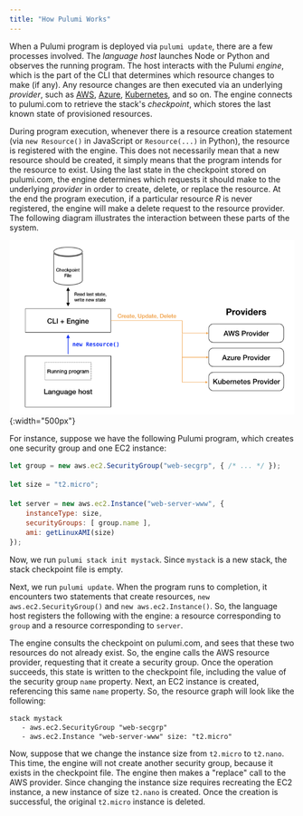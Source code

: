 ```yaml
---
title: "How Pulumi Works"
---
```


When a Pulumi program is deployed via `pulumi update`, there are a few processes involved. The _language host_ launches Node or Python and observes the running program. The host interacts with the Pulumi _engine_, which is the part of the CLI that determines which resource changes to make (if any). Any resource changes are then executed via an underlying _provider_, such as [AWS](./aws.html), [Azure](./azure.html), [Kubernetes](./kubernetes.html), and so on. The engine connects to pulumi.com to retrieve the stack's _checkpoint_, which stores the last known state of provisioned resources. 

During program execution, whenever there is a resource creation statement (via `new Resource()` in JavaScript or `Resource(...)` in Python), the resource is registered with the engine. This does not necessarily mean that a new resource should be created, it simply means that the program intends for the resource to exist. Using the last state in the checkpoint stored on pulumi.com, the engine determines which requests it should make to the underlying _provider_ in order to create, delete, or replace the resource. At the end the program execution, if a particular resource _R_ is never registered, the engine will make a delete request to the resource provider. The following diagram illustrates the interaction between these parts of the system.

![Pulumi engine and providers](../images/reference/engine-block-diagram.png){:width="500px"}

For instance, suppose we have the following Pulumi program, which creates one security group and one EC2 instance:

```javascript
let group = new aws.ec2.SecurityGroup("web-secgrp", { /* ... */ });

let size = "t2.micro";

let server = new aws.ec2.Instance("web-server-www", {
    instanceType: size,
    securityGroups: [ group.name ],
    ami: getLinuxAMI(size)
});
```

Now, we run `pulumi stack init mystack`. Since `mystack` is a new stack, the stack checkpoint file is empty. 

Next, we run `pulumi update`. When the program runs to completion, it encounters two statements that create resources, `new aws.ec2.SecurityGroup()` and `new aws.ec2.Instance()`. So, the language host registers the following with the engine: a resource corresponding to `group` and a resource corresponding to `server`.

The engine consults the checkpoint on pulumi.com, and sees that these two resources do not already exist. So, the engine calls the AWS resource provider, requesting that it create a security group. Once the operation succeeds, this state is written to the checkpoint file, including the value of the security group `name` property. Next, an EC2 instance is created, referencing this same `name` property. So, the resource graph will look like the following:

```
stack mystack
   - aws.ec2.SecurityGroup "web-secgrp"
   - aws.ec2.Instance "web-server-www" size: "t2.micro"
```

Now, suppose that we change the instance size from `t2.micro` to `t2.nano`. This time, the engine will not create another security group, because it exists in the checkpoint file. The engine then makes a "replace" call to the AWS provider. Since changing the instance size requires recreating the EC2 instance, a new instance of size `t2.nano` is created. Once the creation is successful, the original `t2.micro` instance is deleted.
